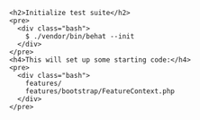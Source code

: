 
          <h2>Initialize test suite</h2>
          <pre>
            <div class="bash">
              $ ./vendor/bin/behat --init
            </div>
          </pre>
          <h4>This will set up some starting code:</h4>
          <pre>
            <div class="bash">
              features/
              features/bootstrap/FeatureContext.php
            </div>
          </pre>
        